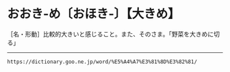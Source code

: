 # おおき‐め〔おほき‐〕【大きめ】

［名・形動］比較的大きいと感じること。また、そのさま。「野菜を大きめに切る」

---
`https://dictionary.goo.ne.jp/word/%E5%A4%A7%E3%81%8D%E3%82%81/`